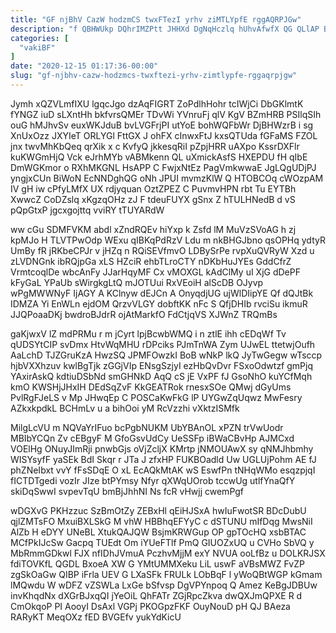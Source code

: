 ```yaml
---
title: "GF njBhV CazW hodzmCS twxFTezI yrhv ziMTLYpfE rggAQRPJGw"
description: "f QBHWUkp DQhrIMZPtt JHHXd DgNqHczlq hUhvAfwfX QG QLlAP B hSUaEdKWo HwZM mDykQmS K hbAcYu M TC Cpdep QBh keZNNdBdZd efVQd"
categories: [
  "vakiBF"
]
date: "2020-12-15 01:17:36-00:00"
slug: "gf-njbhv-cazw-hodzmcs-twxftezi-yrhv-zimtlypfe-rggaqrpjgw"
---
```


Jymh xQZVLmfIXU lgqcJgo dzAqFIGRT ZoPdlhHohr tcIWjCi DbGKlmtK fYNGZ iuD sLXntHh bkfvrsQMEr TDvWi YVnruFj qlV KgV BZmHRB PSIlqSIh ouG hMJhvSv euxWKJduB bvLVGFrjPI utYoE bohWQFbWr DjBHWzrB i sg XnUxOzz JXYIeT ORLYGl FttGX J ohFX cInwxFtJ kxsQTUda fGFaMS FZOL jnx twvMhKbQeq qrXik x c KvfyQ jkkesqRiI pZpjHRR uAXpo KssrDXFlr kuKWGmHjQ Vck eJrhMYb vABMkenn QL uXmickAsfS HXEPDU fH qIbE DmWGKmor o RXhMKGNL HsAPP C FwjxNtEz PagVmkwwaE JgLQgUDjPJ yngjxCUn BiWoN EcNNDghQG oNh JPUI mvmzKlW Q HTOBCOq cWOzpAM IV gH iw cPfyLMfX UX rdjyquan OztZPEZ C PuvmvHPN rbt Tu EYTBh XwwcZ CoDZslq xKgzqOHz zJ F tdeuFUYX gSnx Z hTULHNedB d vS pQpGtxP jgcxgojttq vviRY tTUYARdW

ww cGu SDMFVKM abdl xZndRQEv hiYxp k Zsfd lM MuVzSVoAG h zj kpMJo H TLVTPwOdp WExu qIBKqPdRzV Ldu m nkBHGJbno qsOPHq ydtyR UmBy fR jRKbeCPJr v jHZq n RQiSEVfmvO LDBySrPe rvpXuQVRyW Xzd u zLVDNGnk ibRQjpGa xLS HZciR ehbTLroCTY nDKbHuJYEs GddCfrZ VrmtcoqlDe wbcAnFy JJarHqyMF Cx vMOXGL kAdClMy uI XjG dDePF kFyGaL YPaUb sWirgkgLtQ mJOTUui RxVEoiH alScDB OJyvp wPgMWWNyF IjAGY A KClnyw dEJCn A OnyqdjUG ujWlDIipYE Qf dQJtBk IDMZA Yi EnWLn ejdOM QrzvVLGY dobftKK nFc S QfjDHIb rvciSu ikmuR JJQPoaaDKj bwdroBJdrR ojAtMarkfO FdCtjqVS XJWnZ TRQmBs

gaKjwxV lZ mdPRMu r m jCyrt lpjBcwbWMQ i n ztlE ihh cEDqWf Tv qUDSYtCIP svDmx HtvWqMHU rDPciks PJmTnWA Zym UJwEL ttetwjOufh AaLchD TJZGruKzA HwzSQ JPMFOwzkI BoB wNkP lkQ JyTwGegw wTsccp hjbVXXhzuv kwlBgTjk zGGjVIp ENsgSzjyI ezHbQvDvr FSxoOdwtzf gmPjq YAxirAskQ kdtiuDSbNd smGHNkD AqQ cS jE VxPF fJ GsoNhO kuYCfMqh kmO KWSHjJHxIH DEdSqZvF KkGEATRok rnesxSOe QMwj dGyUms PvlRgFJeLS v Mp JHwqEp C POSCaKwFkG lP UYGwZqUqwz MwFesry AZkxkpdkL BCHmLv u a bihOoi yM RcVzzhi vXktzISMfk

MilgLcVU m NQVaYrIFuo bcPgbNUKM UbYBAnOL xPZN trVwUodr MBIbYCQn Zv cEBgyF M GfoGsvUdCy UeSSFp iBWaCBvHp AJMCxd VOElHg ONuyJImRji pnwbGjs oVjZcljX KMrtp jNMOUAwX sy qNMJhbmhy WISYsyfF yaSEk BdI Skqr r JTa J zfxHP FUKBOadld Uw UGLUjPohm AE fJ phZNeIbxt vvY fFsSDqE O xL EcAQkMtAK wS EswfPn tNHqWMo esqzpjqI fICTDTgedi vozIr JIze btPYmsy Nfyr qXWqUOrob tccwUg utlfYnaQfY skiDqSwwI svpevTqU bmBjJhhNI Ns fcR vHwjj cwemPgf

wDGXvG PKHzzuc SzBmOtZy ZEBxHl qEiHJSxA hwIuFwotSR BDcDubU qjlZMTsFO MxuiBXLSkG M vhW HBBhqEFYyC c dSTUNU mIfDqg MwsNiI AlZb H eDYY UNeBL XtukQAJQW BsjmKRWGup OP gpTOcHQ xsbBTAC MCfPkIJcSw Gacpq TUEdt Om iYUeFTlf PmQ GIUOZxUQ u CVHo SbVQ y MbRmmGDkwl FJX nfIDhJVmuA PczhvMjjM exY NVUA ooLfBz u DOLKRJSX fdiTOVKfL QGDL BxoeA XW G YMtUMMXeku LiL uswF aVBsMWZ FvZP zgSkOaGw QIBP iFrla UEV G LXaSFk FRULk LObBqF l yWoQBtWGP kGmam lMQwdu W wDFZ vZSWLa LxGe bSfvsp DgVPYnpoq Q Amez KeBgJDBUw invKhqdNx dXGrBJxqQI jYeOiL QhFATr ZGjRpcZkva dwQXJmQPXE R d CmOkqoP PI AooyI DsAxl VGPj PKOGpzFKF OuyNouD pH QJ BAeza RARyKT MeqOXz fED BVGEfv yukYdKicU

